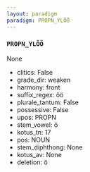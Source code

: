 ```yaml
---
layout: paradigm
paradigm: PROPN_YLÖÖ
---
```

### ` PROPN_YLÖÖ `

None
* clitics: False
* grade_dir: weaken
* harmony: front
* suffix_regex: öö
* plurale_tantum: False
* possessive: False
* upos: PROPN
* stem_vowel: ö
* kotus_tn: 17
* pos: NOUN
* stem_diphthong: None
* kotus_av: None
* deletion: ö
